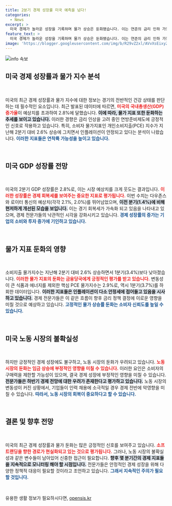 ```yaml
---
title: 2분기 경제 성장률 미국 예측을 넘다!
categories:
  - News
excerpt: >
  미국 경제가 놀라운 성장을 기록하며 물가 상승은 둔화됐습니다. 이는 연준의 금리 인하 가능성을 높여주는 긍정적 신호로 해석되지만, 하반기 경제 전망은 여전히 불확실합니다. 클릭해 자세히 알아보세요!
feature_text: >
  미국 경제가 놀라운 성장을 기록하며 물가 상승은 둔화됐습니다. 이는 연준의 금리 인하 가능성을 높여주는 긍정적 신호로 해석되지만, 하반기 경제 전망은 여전히 불확실합니다. 클릭해 자세히 알아보세요!
image: 'https://blogger.googleusercontent.com/img/b/R29vZ2xl/AVvXsEixyZcFfHzMRdzZMjFBmAUKJYCLCGyLL1o632UiGVXcaFdKo_bkvkuCioo0uUKlGfBVcT3P84aROyZIXSBEx3Aw5nCQ3pTgDom1WDC4m8eifvWiAmWEEVb4x6G_l8C0QH225ldMjyaFvpxGEBGNO37VmDTDMHGhJPq73UglMfDca1-0aw/s1600/blogspot.png'
---
```


<p><img src="https://blogger.googleusercontent.com/img/b/R29vZ2xl/AVvXsEixyZcFfHzMRdzZMjFBmAUKJYCLCGyLL1o632UiGVXcaFdKo_bkvkuCioo0uUKlGfBVcT3P84aROyZIXSBEx3Aw5nCQ3pTgDom1WDC4m8eifvWiAmWEEVb4x6G_l8C0QH225ldMjyaFvpxGEBGNO37VmDTDMHGhJPq73UglMfDca1-0aw/s1600/blogspot.png" alt="info 속보" /></p>

<h2 data-ke-size="size26">미국 경제 성장률과 물가 지수 분석</h2>

<p data-ke-size="size16">&nbsp;</p>

<p>미국의 최근 경제 성장률과 물가 지수에 대한 정보는 경기의 전반적인 건강 상태를 판단하는 데 필수적인 요소입니다. 최근 발표된 데이터에 따르면, <b><span style="color: #ee2323;">미국의 국내총생산(GDP) 증가율</span></b>이 예상치를 초과하여 2.8%에 달했습니다. <b><span style="background-color: #21538527;">이에 따라, 물가 지표 또한 둔화하는 추세를 보이고 있습니다.</span></b> 이러한 경향은 금리 인상을 고려 중인 연방준비제도에 긍정적인 신호로 작용하고 있습니다. 특히, 소비자 물가지표인 개인소비지출(PCE) 지수가 지난해 2분기 대비 2.6% 상승에 그치면서 인플레이션이 안정되고 있다는 분석이 나왔습니다. <b><span style="color: #1a5490;">이러한 지표들은 연착륙 가능성을 높이고 있습니다.</span></b> </p>

<p data-ke-size="size16">&nbsp;</p>

<h2 data-ke-size="size26">미국 GDP 성장률 전망</h2>

<p data-ke-size="size16">&nbsp;</p>

<p>미국의 2분기 GDP 성장률은 2.8%로, 이는 시장 예상치를 크게 웃도는 결과입니다. <b><span style="color: #ee2323;">이러한 성장률은 경제 회복세를 보여주는 중요한 지표로 평가됩니다.</span></b> 이번 수치는 다우존스와 로이터 통신의 예상치(각각 2.1%, 2.0%)를 뛰어넘었으며, <b><span style="background-color: #21538527;">이전 분기(1.4%)에 비해 현저하게 개선된 모습을 보입니다.</span></b> 이는 경기 회복세가 가속화 되고 있음을 나타내고 있으며, 경제 전문가들의 낙관적인 시각을 강화시키고 있습니다. <b><span style="color: #1a5490;">경제 성장률의 증가는 기업의 소비와 투자 증가에 기인하고 있습니다.</span></b> </p>

<p data-ke-size="size16">&nbsp;</p>

<h2 data-ke-size="size26">물가 지표 둔화의 영향</h2>

<p data-ke-size="size16">&nbsp;</p>

<p>소비지출 물가지수는 지난해 2분기 대비 2.6% 상승하면서 1분기(3.4%)보다 낮아졌습니다. <b><span style="color: #ee2323;">이러한 물가 지표의 둔화는 금융당국에게 긍정적인 평가를 받고 있습니다.</span></b> 변동성이 큰 식품과 에너지를 제외한 핵심 PCE 물가지수는 2.9%로, 역시 1분기(3.7%)를 하회한 데이터입니다. <b><span style="background-color: #21538527;">이러한 지표들은 인플레이션이 다소 안정세에 접어들고 있음을 시사하고 있습니다.</span></b> 경제 전문가들은 이 같은 흐름이 향후 금리 정책 결정에 이로운 영향을 미칠 것으로 예상하고 있습니다. <b><span style="color: #1a5490;">고정적인 물가 상승률 둔화는 소비자 신뢰도를 높일 수 있습니다.</span></b> </p>

<p data-ke-size="size16">&nbsp;</p>

<h2 data-ke-size="size26">미국 노동 시장의 불확실성</h2>

<p data-ke-size="size16">&nbsp;</p>

<p>하지만 긍정적인 경제 성장에도 불구하고, 노동 시장의 둔화가 우려되고 있습니다. <b><span style="color: #ee2323;">노동 시장의 둔화는 임금 상승에 부정적인 영향을 미칠 수 있습니다.</span></b> 이러한 요인은 소비자의 구매력을 제한할 가능성이 있으며, 결국 경제 성장에 부정적인 영향을 미칠 수 있습니다. <b><span style="background-color: #21538527;">전문가들은 하반기 경제 전망에 대한 우려가 존재한다고 평가하고 있습니다.</span></b> 노동 시장의 변동성이 커진 상황에서, 기업들이 인력 채용에 소극적일 경우 경제 전반에 악영향을 미칠 수 있습니다. <b><span style="color: #1a5490;">따라서, 노동 시장의 회복이 중요하다고 할 수 있습니다.</span></b> </p>

<p data-ke-size="size16">&nbsp;</p>

<h2 data-ke-size="size26">결론 및 향후 전망</h2>

<p data-ke-size="size16">&nbsp;</p>

<p>미국의 최근 경제 성장률과 물가 둔화는 많은 긍정적인 신호를 보여주고 있습니다. <b><span style="color: #ee2323;">소프트랜딩을 향한 경로가 현실화되고 있는 것으로 평가됩니다.</span></b> 그러나, 노동 시장의 불확실성과 같은 변수들이 남아있어 신중한 접근이 필요합니다. <b><span style="background-color: #21538527;">향후 몇 분기간의 경제 지표들을 지속적으로 모니터링 해야 할 시점입니다.</span></b> 전문가들은 안정적인 경제 성장을 위해 다양한 정책적 대응이 필요할 것이라고 조언하고 있습니다. <b><span style="color: #1a5490;">그래서 지속적인 주의가 필요할 것입니다.</span></b> </p>

<p data-ke-size="size16">&nbsp;</p>
유용한 생활 정보가 필요하시다면, <a href="https://opensis.kr" rel="dofollow">opensis.kr</a>


